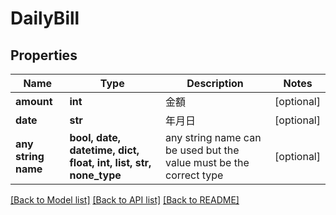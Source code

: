 # DailyBill


## Properties
Name | Type | Description | Notes
------------ | ------------- | ------------- | -------------
**amount** | **int** | 金額 | [optional] 
**date** | **str** | 年月日 | [optional] 
**any string name** | **bool, date, datetime, dict, float, int, list, str, none_type** | any string name can be used but the value must be the correct type | [optional]

[[Back to Model list]](../README.md#documentation-for-models) [[Back to API list]](../README.md#documentation-for-api-endpoints) [[Back to README]](../README.md)


